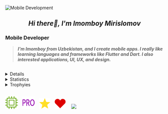 ![Mobile Development](https://user-images.githubusercontent.com/103039335/187985075-e490846e-ce85-4b65-a0f6-4e965ee96bac.png)

<div align="center">

## _Hi there👋, I'm Imomboy Mirislomov_

</div>

### Mobile Developer
> ***I'm Imomboy from Uzbekistan, and I create mobile apps. I really like learning languages and frameworks like Flutter and Dart. I also interested applications, UI, UX, and design.***
##

<details>
    <summary>Details</summary>
    
####
    
<table>

<tr>
<td>

- 🔭 I’m currently working on Mobile Applications. 
- 🌱 I’m currently learning Flutter. 
- 👯 I want to collaborate on Github. 
- 🤔 I’m looking for help with finding job. 
- 💬 Ask me about Flutter or any tech stuff. 
- 😄 Pronouns: He/His 
- ⚡ Fun fact: I spend almost 8 hours to programming every day. 
- 📫 How to reach me:
    
[![Linkedin](https://img.shields.io/badge/Imomboy-0077B5.svg?style=for-the-badge&logo=Linkedin&logoColor=white)](https://www.linkedin.com/in/imomboy-mirislomov-317a7924a/)
[![github](https://img.shields.io/badge/Imomboy-12100E.svg?style=for-the-badge&logo=github&logoColor=white)](https://github.com/Imomboy0405/)
[![Leetcode](https://img.shields.io/badge/-Imomboy-FFA116?style=for-the-badge&logo=LeetCode&logoColor=black)](https://leetcode.com/Imomboy0405/)
[![Codewars](https://img.shields.io/badge/Imomboy-B1361E?style=for-the-badge&logo=Codewars&logoColor=white)](https://www.codewars.com/users/Imomboy0405)
    
[![Dev Community](https://img.shields.io/badge/Imomboy-0A0A0A?style=for-the-badge&logoColor=white&logo=devdotto)](https://dev.to/Imomboy0405)
[![Stack overflow](https://img.shields.io/badge/Imomboy-FF7F27?style=for-the-badge&logoColor=white&logo=Stack%20Overflow)](https://stackoverflow.com/users/19895771)
[![telegram](https://img.shields.io/badge/Imomboy-2CA5E0?style=for-the-badge&logo=telegram&logoColor=white)](https://t.me/Mirislomov_Imomboy/)
[![Gmail](https://img.shields.io/badge/Imomboy-D14836?style=for-the-badge&logo=gmail&logoColor=white)](https://imomboymirislomov@gmail.com)    
</td>
</tr>

<tr>
<th>

<img src="https://cdn.dribbble.com/users/1233499/screenshots/3852878/mobile-development2-2.gif" width="630">

</th>
</tr>

</table>
</details>

<div align="left">
    
<details>
    <summary>Statistics</summary>
    <div align="center">
        
####

<table style="width:100%">
<tr>
<td>

[![Github stats](https://github-readme-stats.vercel.app/api?username=Imomboy0405&show_icons=true&bg_color=000000&icon_color=FFFF00&text_color=00ff00&title_color=0000FF&border_color=00ffff&border_radius=10&)](https://github.com/Imomboy0405)

</td>
<td>

<a href="https://github.com/Imomboy0405/github-readme-stats"><img alt="rzashakeri's Top Languages" src="https://github-readme-stats.vercel.app/api/top-langs/?username=Imomboy0405&langs_count=8&layout=compact&theme=default&show_icons=true&text_color=00ff00&border_color=00ffff&border_radius=5&bg_color=000000&title_color=0000FF&icon_color=FFFF00&hide=Jupyter%20Notebook" height="192px"/>

</td>
</tr>
    
<tr>
<th  colspan="2">

### Skills:
<img src='https://cdn-icons-png.flaticon.com/128/6132/6132222.png' alt='github' height='40'> <img src='https://flutter.su/file/1c9e18a80358bb98547bf4295ec8c438.png?w=300' alt='github' height='40'> <img src='https://img1.daumcdn.net/thumb/R800x0/?scode=mtistory2&fname=https%3A%2F%2Fblog.kakaocdn.net%2Fdn%2Fcttz0g%2FbtqFS0mc4u0%2FeUDKVHDdKuzy7wcEiB58Q1%2Fimg.png' alt='github' height='40'> <img src='https://pbs.twimg.com/media/EiwXTwlWoAAYJpZ.png' alt='github' height='40'> <img src='https://cases.devlight.io/wp-content/uploads/2019/07/kotlin-1-logo.png' alt='github' height='40'> <img src='https://pbs.twimg.com/media/BulhExbIMAAfbLV.png' alt='github' height='40'> <img src='https://lh3.googleusercontent.com/tE7qNqu1tahTeNJVDwAd8R2NK1-btdTl4EXE9m-7QVTX4PuJUsEPQlQlG9kwp9XhPvFa=w300' alt='github' height='40'> <img src='https://hookahcenter.shop/app/ico.png' alt='github' height='40'> <img src='https://lip.radiostuff.ru/wa-data/public/shop/brands/40865/40865.png' alt='github' height='40'> <img src='https://www.bilety24.pl/images/G.png' alt='github' height='40'><img src='https://www.freepngimg.com/thumb/tshirt/75908-tux-t-shirt-racer-kernel-linux-png-file-hd.png' alt='github' height='40'> <img src='https://images-wixmp-ed30a86b8c4ca887773594c2.wixmp.com/f/6d244090-b519-4f4a-8cf1-65500d741019/d4oug41-73e1266e-c792-4bfc-9762-806703da64c1.png/v1/fill/w_256,h_256,strp/microsoft_windows_xp_dock_icon_by_timsmanter_d4oug41-fullview.png?token=eyJ0eXAiOiJKV1QiLCJhbGciOiJIUzI1NiJ9.eyJzdWIiOiJ1cm46YXBwOjdlMGQxODg5ODIyNjQzNzNhNWYwZDQxNWVhMGQyNmUwIiwiaXNzIjoidXJuOmFwcDo3ZTBkMTg4OTgyMjY0MzczYTVmMGQ0MTVlYTBkMjZlMCIsIm9iaiI6W1t7ImhlaWdodCI6Ijw9MjU2IiwicGF0aCI6IlwvZlwvNmQyNDQwOTAtYjUxOS00ZjRhLThjZjEtNjU1MDBkNzQxMDE5XC9kNG91ZzQxLTczZTEyNjZlLWM3OTItNGJmYy05NzYyLTgwNjcwM2RhNjRjMS5wbmciLCJ3aWR0aCI6Ijw9MjU2In1dXSwiYXVkIjpbInVybjpzZXJ2aWNlOmltYWdlLm9wZXJhdGlvbnMiXX0.PDIeS7wAPn0aT7o-z1l_U5p2fUEHMiO_Twa8OSHGOzc' alt='github' height='40'>

</th>
</tr>
    
</table>
    </div>
    </details>
    
<details>
    <summary>Trophyies</summary>
        <div align="center">
            
## GitHub Profile Trophy 🏆
[![trophy](https://github-profile-trophy.vercel.app/?username=Imomboy0405&row=1&margin-w=15)](https://github.com/ryo-ma/github-profile-trophy)
        </div>
</details>
    
##
    
<a href='https://docs.github.com/en/developers'><img src='https://raw.githubusercontent.com/acervenky/animated-github-badges/master/assets/devbadge.gif' width='40' height='40'></a> <a href='https://github.com/pricing'><img src='https://raw.githubusercontent.com/acervenky/animated-github-badges/master/assets/pro.gif' width='40' height='40'></a> <a href='https://stars.github.com/'><img src='https://raw.githubusercontent.com/acervenky/animated-github-badges/master/assets/starbadge.gif' width='35' height='35'></a> <a href='https://docs.github.com/en/github/supporting-the-open-source-community-with-github-sponsors'><img src='https://raw.githubusercontent.com/acervenky/animated-github-badges/master/assets/sponsorbadge.gif' width='35' height='35'></a> 
![](https://komarev.com/ghpvc/?username=Imomboy0405&label=PROFILE+VIEWS&style=for-the-badge)

</div>  
